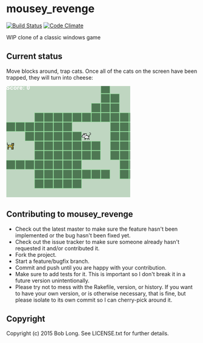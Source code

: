 # mousey_revenge

[![Build Status](https://semaphoreci.com/api/v1/projects/7e40e292-635c-4b24-a500-50828c931f07/446986/badge.svg)](https://semaphoreci.com/robertjflong/mousey_revenge) [![Code Climate](https://codeclimate.com/github/bobjflong/mousey_revenge/badges/gpa.svg)](https://codeclimate.com/github/bobjflong/mousey_revenge)

WIP clone of a classic windows game

## Current status

Move blocks around, trap cats. Once all of the cats on the screen have
been trapped, they will turn into cheese:

<img src="https://raw.githubusercontent.com/bobjflong/mousey_revenge/master/cheese.gif" />

## Contributing to mousey_revenge

- Check out the latest master to make sure the feature hasn't been implemented or the bug hasn't been fixed yet.
- Check out the issue tracker to make sure someone already hasn't requested it and/or contributed it.
- Fork the project.
- Start a feature/bugfix branch.
- Commit and push until you are happy with your contribution.
- Make sure to add tests for it. This is important so I don't break it in a future version unintentionally.
- Please try not to mess with the Rakefile, version, or history. If you want to have your own version, or is otherwise necessary, that is fine, but please isolate to its own commit so I can cherry-pick around it.

## Copyright

Copyright (c) 2015 Bob Long. See LICENSE.txt for
further details.
